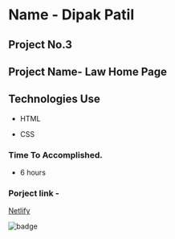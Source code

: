 # Name - Dipak Patil

## Project No.3

## Project Name- Law Home Page

## Technologies Use

- HTML

- CSS

### Time To Accomplished.

- 6 hours

### Porject link -

[Netlify]()

![badge](https://img.shields.io/badge/Live--class-Project--3-green)
